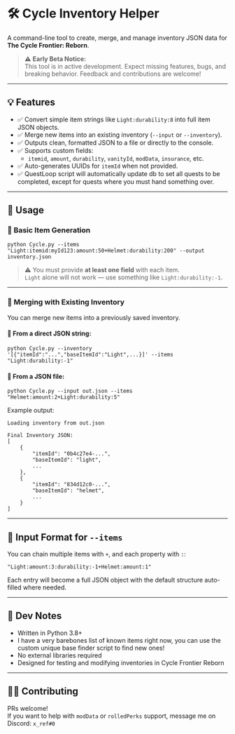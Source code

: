 # 🛠️ Cycle Inventory Helper

A command-line tool to create, merge, and manage inventory JSON data for **The Cycle Frontier: Reborn**.

> ⚠️ **Early Beta Notice:**  
> This tool is in active development. Expect missing features, bugs, and breaking behavior. Feedback and contributions are welcome!

---

## 💡 Features

- ✅ Convert simple item strings like `Light:durability:8` into full item JSON objects.
- ✅ Merge new items into an existing inventory (`--input` or `--inventory`).
- ✅ Outputs clean, formatted JSON to a file or directly to the console.
- ✅ Supports custom fields:
  - `itemid`, `amount`, `durability`, `vanityId`, `modData`, `insurance`, etc.
- ✅ Auto-generates UUIDs for `itemId` when not provided.
- ✅ QuestLoop script will automatically update db to set all quests to be completed, except for quests where you must hand something over.

---

## 🚀 Usage

### 🔧 Basic Item Generation

```
python Cycle.py --items "Light:itemid:myId123:amount:50+Helmet:durability:200" --output inventory.json
```

> ⚠️ You must provide **at least one field** with each item.  
> `Light` alone will not work — use something like `Light:durability:-1`.

---

### 🔁 Merging with Existing Inventory

You can merge new items into a previously saved inventory.

#### 🔹 From a direct JSON string:
```
python Cycle.py --inventory '[{"itemId":"...","baseItemId":"Light",...}]' --items "Light:durability:-1"
```

#### 🔹 From a JSON file:
```
python Cycle.py --input out.json --items "Helmet:amount:2+Light:durability:5"
```

Example output:
```
Loading inventory from out.json

Final Inventory JSON:
[
    {
        "itemId": "0b4c27e4-...",
        "baseItemId": "light",
        ...
    },
    {
        "itemId": "834d12c0-...",
        "baseItemId": "helmet",
        ...
    }
]
```

---

## 📄 Input Format for `--items`

You can chain multiple items with `+`, and each property with `:`:

```
"Light:amount:3:durability:-1+Helmet:amount:1"
```

Each entry will become a full JSON object with the default structure auto-filled where needed.

---

## 🧪 Dev Notes

- Written in Python 3.8+
- I have a very barebones list of known items right now, you can use the custom unique base finder script to find new ones!
- No external libraries required
- Designed for testing and modifying inventories in Cycle Frontier Reborn

---

## 🧑‍💻 Contributing

PRs welcome!  
If you want to help with `modData` or `rolledPerks` support, message me on Discord: `x_ref#0`
